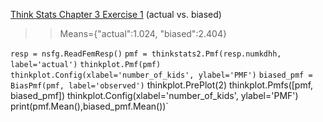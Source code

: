 [Think Stats Chapter 3 Exercise 1](http://greenteapress.com/thinkstats2/html/thinkstats2004.html#toc31) (actual vs. biased)

>> Means={"actual":1.024, "biased":2.404}

 `resp = nsfg.ReadFemResp()`
`pmf = thinkstats2.Pmf(resp.numkdhh, label='actual')`
`thinkplot.Pmf(pmf)`
`thinkplot.Config(xlabel='number_of_kids', ylabel='PMF')`
`biased_pmf = BiasPmf(pmf, label='observed')`
thinkplot.PrePlot(2)
thinkplot.Pmfs([pmf, biased_pmf])
thinkplot.Config(xlabel='number_of_kids', ylabel='PMF')
print(pmf.Mean(),biased_pmf.Mean())`
